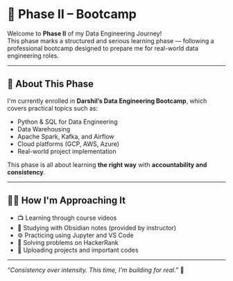 # 📘 Phase II – Bootcamp

Welcome to **Phase II** of my Data Engineering Journey!  
This phase marks a structured and serious learning phase — following a professional bootcamp designed to prepare me for real-world data engineering roles.

---

## 🎯 About This Phase

I'm currently enrolled in **Darshil’s Data Engineering Bootcamp**, which covers practical topics such as:

- Python & SQL for Data Engineering  
- Data Warehousing  
- Apache Spark, Kafka, and Airflow  
- Cloud platforms (GCP, AWS, Azure)  
- Real-world project implementation

This phase is all about learning **the right way** with **accountability and consistency**.

---

## 🧑‍💻 How I'm Approaching It

- 📺 Learning through course videos  
- 📝 Studying with Obsidian notes (provided by instructor)  
- ⚙️ Practicing using Jupyter and VS Code  
- 🧪 Solving problems on HackerRank  
- 📁 Uploading projects and important codes

---

_“Consistency over intensity. This time, I'm building for real.”_ 🚀
